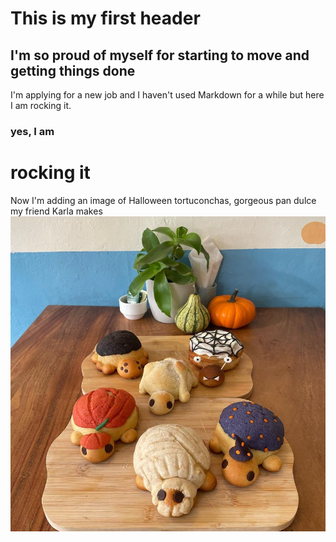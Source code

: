 # This is my first header
## I'm so proud of myself for starting to move and getting things done
I'm applying for a new job and I haven't used Markdown for a while but here I am rocking it.
### yes, I am 
# rocking it
Now I'm adding an image of Halloween tortuconchas, gorgeous pan dulce my friend Karla makes
![Picture of tortuconchas](https://github.com/alivsi/markdown-exercise/blob/start-markdown/.github/lastortujalowins.jpg)
